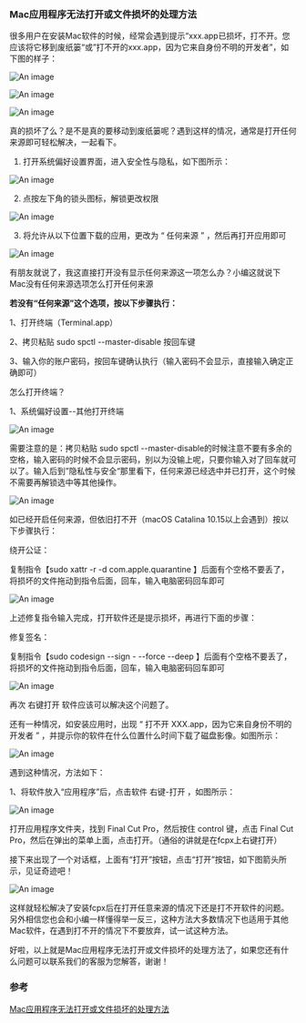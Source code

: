 ### Mac应用程序无法打开或文件损坏的处理方法

很多用户在安装Mac软件的时候，经常会遇到提示“xxx.app已损坏，打不开。您应该将它移到废纸篓“或”打不开的xxx.app，因为它来自身份不明的开发者”，如下图的样子：

![An image](./assets/01.jpg)

![An image](./assets/02.jpg)

![An image](./assets/03.jpg)

真的损坏了么？是不是真的要移动到废纸篓呢？遇到这样的情况，通常是打开任何来源即可轻松解决，一起看下。

1. 打开系统偏好设置界面，进入安全性与隐私，如下图所示：

![An image](./assets/04.jpg)

2. 点按左下角的锁头图标，解锁更改权限

![An image](./assets/05.jpg)

3. 将允许从以下位置下载的应用，更改为 “ 任何来源 ” ，然后再打开应用即可

![An image](./assets/06.jpg)

有朋友就说了，我这直接打开没有显示任何来源这一项怎么办？小编这就说下Mac没有任何来源选项怎么打开任何来源

**若没有“任何来源”这个选项，按以下步骤执行：**

1、打开终端（Terminal.app）

2、拷贝粘贴 sudo spctl --master-disable 按回车键

3、输入你的账户密码，按回车键确认执行（输入密码不会显示，直接输入确定正确即可）

怎么打开终端？

1、系统偏好设置--其他打开终端

![An image](./assets/07.jpg)

需要注意的是：拷贝粘贴 sudo spctl --master-disable的时候注意不要有多余的空格，输入密码的时候不会显示密码，别以为没输上呢，只要你输入对了回车就可以了。输入后到”隐私性与安全“那里看下，任何来源已经选中并已打开，这个时候不需要再解锁选中等其他操作。

![An image](./assets/08.jpg)

如已经开启任何来源，但依旧打不开（macOS Catalina  10.15以上会遇到）按以下步骤执行：

绕开公证：

复制指令【sudo xattr -r -d com.apple.quarantine 】后面有个空格不要丢了，将损坏的文件拖动到指令后面，回车，输入电脑密码回车即可


![An image](./assets/09.jpg)

上述修复指令输入完成，打开软件还是提示损坏，再进行下面的步骤：

修复签名：

复制指令【sudo codesign --sign - --force --deep 】后面有个空格不要丢了，将损坏的文件拖动到指令后面，回车，输入电脑密码回车即可

![An image](./assets/10.jpg)

再次 右键打开 软件应该可以解决这个问题了。

还有一种情况，如安装应用时，出现 “ 打不开 XXX.app，因为它来自身份不明的开发者 ” ，并提示你的软件在什么位置什么时间下载了磁盘影像。如图所示：


![An image](./assets/11.jpg)

遇到这种情况，方法如下：

1、将软件放入“应用程序”后，点击软件 右键-打开 ，如图所示：

![An image](./assets/12.jpg)

打开应用程序文件夹，找到 Final Cut Pro，然后按住 control 键，点击 Final Cut Pro，然后在弹出的菜单上面，点击打开。（通俗的讲就是在fcpx上右键打开）

接下来出现了一个对话框，上面有“打开”按钮，点击“打开”按钮，如下图箭头所示，见证奇迹吧！

![An image](./assets/13.jpg)

这样就轻松解决了安装fcpx后在打开任意来源的情况下还是打不开软件的问题。另外相信您也会和小编一样懂得举一反三，这种方法大多数情况下也适用于其他Mac软件，在遇到打不开的情况下不要放弃，试一试这种方法。

好啦，以上就是Mac应用程序无法打开或文件损坏的处理方法了，如果您还有什么问题可以联系我们的客服为您解答，谢谢！

### 参考
[Mac应用程序无法打开或文件损坏的处理方法](https://www.macz.com/news/1.html)